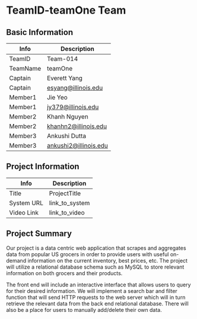 # TeamID-teamOne Team

## Basic Information

|   Info      |        Description     |
| ----------- | ---------------------- |
| TeamID      |         Team-014       |
| TeamName    |        teamOne         |
| Captain     |   Everett Yang         |
| Captain     |      esyang@illinois.edu    |
| Member1     |   Jie Yeo   |
| Member1     |      jy379@illinois.edu     |
| Member2     |   Khanh Nguyen   |
| Member2     |      khanhn2@illinois.edu     |
| Member3     |   Ankushi Dutta   |
| Member3     |      ankushi2@illinois.edu     |

## Project Information

|   Info      |        Description     |
| ----------- | ---------------------- |
|  Title      |       ProjectTitle     |
| System URL  |      link_to_system    |
| Video Link  |      link_to_video     |

## Project Summary
Our project is a data centric web application that scrapes and aggregates data from popular US grocers in order to provide users with useful  on-demand information on the current inventory, best prices, etc. The project will utilize a relational database schema such as MySQL to store relevant information on both grocers and their products. 

The front end will include an interactive interface that allows users to query for their desired information. We will implement a search bar and filter function that will send HTTP requests to the web server which will in turn retrieve the relevant data from the back end relational database. There will also be a place for users to manually add/delete their own data.
